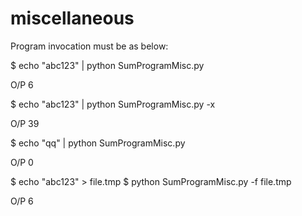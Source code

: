# miscellaneous

Program invocation must be as below:

$ echo "abc123" | python SumProgramMisc.py 

O/P
6


$ echo "abc123" | python SumProgramMisc.py -x

O/P
39


$ echo "qq" | python SumProgramMisc.py 

O/P
0


$ echo "abc123" > file.tmp
$ python SumProgramMisc.py -f file.tmp

O/P
6
